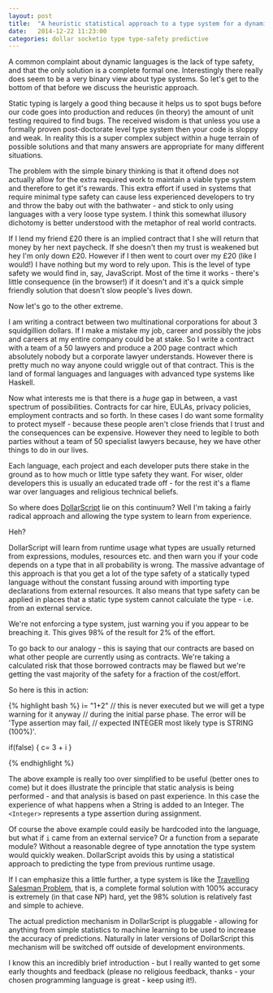 ```yaml
---
layout: post
title:  "A heuristic statistical approach to a type system for a dynamic language"
date:   2014-12-22 11:23:00
categories: dollar socketio type type-safety predictive
---
```


A common complaint about dynamic languages is the lack of type safety, and that the only solution is a complete formal one. Interestingly there really does seem to be a very binary view about type systems. So let's get to the bottom of that before we discuss the heuristic approach.

Static typing is largely a good thing because it helps us to spot bugs before our code goes into production and reduces (in theory) the amount of unit testing required to find bugs. The received wisdom is that unless you use a formally proven post-doctorate level type system then your code is sloppy and weak. In reality this is a super complex subject within a huge terrain of possible solutions and that many answers are appropriate for many different situations.

The problem with the simple binary thinking is that it oftend does not actually allow for the extra required work to maintain a viable type system and therefore to get it's rewards. This extra effort if used in systems that require minimal type safety can cause less experienced developers to try and throw the baby out with the bathwater - and stick to only using languages with a very loose type system. I think this somewhat illusory dichotomy is better understood with the metaphor of real world contracts.

If I lend my friend £20 there is an implied contract that I she will return that money by her next paycheck. If she doesn't then my trust is weakened but hey I'm only down £20.  However if I then went to court over my £20 (like I would!) I have nothing but my word to rely upon. This is the level of type safety we would find in, say, JavaScript. Most of the time it works - there's little consequence (in the browser!) if it doesn't and it's a quick simple friendly solution that doesn't slow people's lives down.

Now let's go to the other extreme.

I am writing a contract between two multinational corporations for about 3 squidgillion dollars. If I make a mistake my job, career and possibly the jobs and careers at my entire company could be at stake. So I write a contract with a team of a 50 lawyers and produce a 200 page contract which absolutely nobody but a corporate lawyer understands. However there is pretty much no way anyone could wriggle out of that contract. This is the land of formal languages and languages with advanced type systems like Haskell.

Now what interests me is that there is a *huge* gap in between, a vast spectrum of possibilities. Contracts for car hire, EULAs, privacy policies, employment contracts and so forth. In these cases I do want some formality to protect myself - because these people aren't close friends that I trust and the consequences can be expensive. However they need to legible to both parties without a team of 50 specialist lawyers because, hey we have other things to do in our lives.

Each language, each project and each developer puts there stake in the ground as to how much or little type safety they want. For wiser, older developers this is usually an educated trade off - for the rest it's a flame war over languages and religious technical beliefs.

So where does [DollarScript](http://neilellis.github.io/dollar) lie on this continuum? Well I'm taking a fairly radical approach and allowing the type system to learn from experience.

Heh?

DollarScript will learn from runtime usage what types are usually returned from expressions, modules, resources etc. and then warn you if your code depends on a type that in all probability is wrong. The massive advantage of this approach is that you get a lot of the type safety of a statically typed language without the constant fussing around with importing type declarations from external resources. It also means that type safety can be applied in places that a static type system cannot calculate the type - i.e. from an external service.

We're not enforcing a type system, just warning you if you appear to be breaching it. This gives 98% of the result for 2% of the effort.

To go back to our analogy - this is saying that our contracts are based on what other people are currently using as contracts. We're taking a calculated risk that those borrowed contracts may be flawed but we're getting the vast majority of the safety for a fraction of the cost/effort.

So here is this in action:

{% highlight bash %}
i= "1+2"
// this is never executed but we will get a type warning for it anyway
// during the initial parse phase. The error will be 'Type assertion may fail,
// expected INTEGER most likely type is STRING (100%)'.

if(false) {
    <Integer> c= 3 + i
}

{% endhighlight %}

The above example is really too over simplified to be useful (better ones to come) but it does illustrate the principle that static analysis is being performed - and that analysis is based on past experience. In this case the experience of what happens when a String is added to an Integer. The `<Integer>` represents a type assertion during assignment.

Of course the above example could easily be hardcoded into the language, but what if `i` came from an external service? Or a function from a separate module? Without a reasonable degree of type annotation the type system would quickly weaken. DollarScript avoids this by using a statistical approach to predicting the type from previous runtime usage.

If I can emphasize this a little further, a type system is like the [Travelling Salesman Problem](http://en.wikipedia.org/wiki/Travelling_salesman_problem), that is, a complete formal solution with 100% accuracy is extremely (in that case NP) hard, yet the 98% solution is relatively fast and simple to achieve.

The actual prediction mechanism in DollarScript is pluggable - allowing for anything from simple statistics to machine learning to be used to increase the accuracy of predictions. Naturally in later versions of DollarScript this mechanism will be switched off outside of development environments.

I know this an incredibly brief introduction - but I really wanted to get some early thoughts and feedback (please no religious feedback, thanks - your chosen programming language is great - keep using it!).


